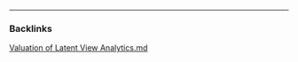 

---
### Backlinks
[Valuation of Latent View Analytics.md](../../All%20fin%20notes/Valuation%20of%20Latent%20View%20Analytics.md)
